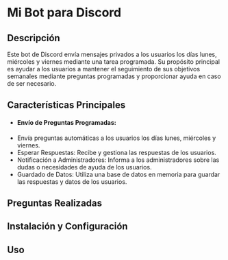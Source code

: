 # Mi Bot para Discord

## Descripción
Este bot de Discord envía mensajes privados a los usuarios los días lunes, miércoles y viernes mediante una tarea programada. Su propósito principal es ayudar a los usuarios a mantener el seguimiento de sus objetivos semanales mediante preguntas programadas y proporcionar ayuda en caso de ser necesario.

## Características Principales
- #### Envío de Preguntas Programadas:
- Envía preguntas automáticas a los usuarios los días lunes, miércoles y viernes.
- Esperar Respuestas: Recibe y gestiona las respuestas de los usuarios.
- Notificación a Administradores: Informa a los administradores sobre las dudas o necesidades de ayuda de los usuarios.
- Guardado de Datos: Utiliza una base de datos en memoria para guardar las respuestas y datos de los usuarios.


## Preguntas Realizadas

## Instalación y Configuración

## Uso

